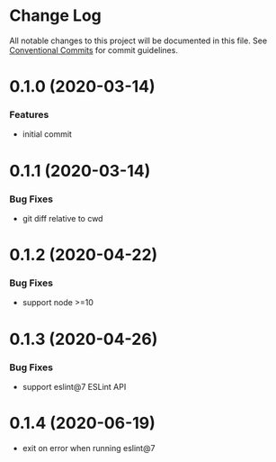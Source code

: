 # Change Log

All notable changes to this project will be documented in this file.
See [Conventional Commits](https://conventionalcommits.org) for commit guidelines.

# 0.1.0 (2020-03-14)

### Features

- initial commit

# 0.1.1 (2020-03-14)

### Bug Fixes

- git diff relative to cwd

# 0.1.2 (2020-04-22)

### Bug Fixes

- support node >=10

# 0.1.3 (2020-04-26)

### Bug Fixes

- support eslint@7 ESLint API

# 0.1.4 (2020-06-19)

- exit on error when running eslint@7
